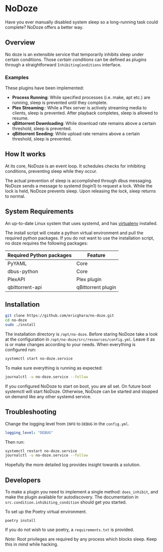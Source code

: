 # NoDoze

Have you ever manually disabled system sleep so a long-running task could complete? NoDoze offers a better way.

## Overview

No doze is an extensible service that temporarily inhibits sleep under certain conditions. Those *certain conditions*
can be defined as plugins through a straightforward `InhibitingConditions` interface.

### Examples

These plugins have been implemented:

* **Process Running**: While specified processes (i.e. make, apt etc.) are running, sleep is prevented until they complete. 
* **Plex Streaming**:: While a Plex server is actively streaming media to clients, sleep is prevented. After playback
  completes, sleep is allowed to resume.
* **qBittorrent Downloading**: While download rate remains above a certain threshold, sleep is prevented.
* **qBittorrent Seeding**: While upload rate remains above a certain threshold, sleep is prevented.

## How It works

At its core, NoDoze is an event loop. It schedules checks for inhibiting conditions, preventing sleep while they occur.  

The actual prevention of sleep is accomplished through dbus messaging. NoDoze sends a message to systemd (login1) to request 
a lock. While the lock is held, NoDoze prevents sleep. Upon releasing the lock, sleep returns to normal. 

## System Requirements

An up-to-date Linux system that uses systemd, and has [virtualenv](https://github.com/pypa/virtualenv) installed.  

The install script will create a python virtual environment and pull the required python packages.
If you do not want to use the installation script, no doze requires the following packages: 

| Required Python packages | Feature             |
|--------------------------|---------------------|
| PyYAML                   | Core                |
| dbus-python              | Core                |
| PlexAPI                  | Plex plugin        |
| qbittorrent-api          | qBittorrent plugin |

## Installation

```bash
git clone https://github.com/ericghara/no-doze.git
cd no-doze
sudo ./install
```

The installation directory is `/opt/no-doze`. Before staring NoDoze take a look at the configuration in 
`/opt/no-doze/src/resources/config.yml`. Leave it as is or make changes according to your needs. When everything is configured run:
```bash
systemctl start no-doze.service
```

To make sure everything is running as expected:

```bash
journalctl -u no-doze.service --follow
```

If you configured NoDoze to start on boot, you are all set. On future boot systemctl will start NoDoze. Otherwise, NoDoze
can be started and stopped on demand like any other systemd service.

## Troubleshooting
Change the logging level from `INFO` to `DEBUG` in the `config.yml`.
```yaml
logging_level: "DEBUG"
```
Then run:
```bash
systemctl restart no-doze.service
journalctl -u no-doze.service --follow
```
Hopefully the more detailed log provides insight towards a solution.
## Developers

To make a plugin you need to implement a single method: `does_inhibit`, and make 
the plugin available for autodiscovery. The documentation in `src.condition.inhibiting_condition` should get you started.  

To set up the Poetry virtual environment.
```
poetry install
```
If you do not wish to use poetry, a `requirements.txt` is provided.

*Note:* Root privileges are required by any process which blocks sleep. Keep this in mind while hacking.
